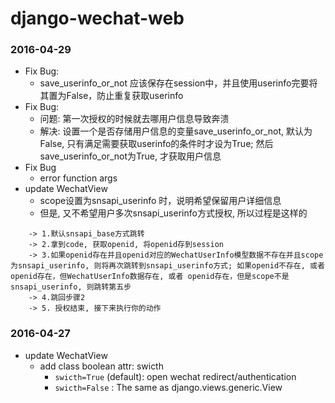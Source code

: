 # django-wechat-web 

### 2016-04-29
* Fix Bug:
    * save_userinfo_or_not 应该保存在session中，并且使用userinfo完要将其置为False，防止重复获取userinfo
* Fix Bug:
    * 问题: 第一次授权的时候就去哪用户信息导致奔溃
    * 解决: 设置一个是否存储用户信息的变量save_userinfo_or_not, 默认为False, 只有满足需要获取userinfo的条件时才设为True; 然后save_userinfo_or_not为True, 才获取用户信息
* Fix Bug
    * error function args
* update WechatView
    * scope设置为snsapi_userinfo 时，说明希望保留用户详细信息
    * 但是, 又不希望用户多次snsapi_userinfo方式授权, 所以过程是这样的

```
    -> 1.默认snsapi_base方式跳转 
    -> 2.拿到code, 获取openid, 将openid存到session 
    -> 3.如果openid存在并且openid对应的WechatUserInfo模型数据不存在并且scope为snsapi_userinfo, 则将再次跳转到snsapi_userinfo方式; 如果openid不存在, 或者openid存在，但WechatUserInfo数据存在, 或者 openid存在，但是scope不是snsapi_userinfo, 则跳转第五步
    -> 4.跳回步骤2
    -> 5. 授权结束, 接下来执行你的动作
```

### 2016-04-27
* update WechatView
  * add class boolean attr: swicth
    * `swicth=True` (default): open wechat redirect/authentication
    * `swicth=False` : The same as django.views.generic.View


